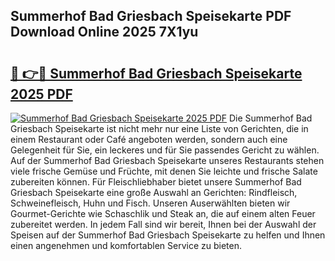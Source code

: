 ## Summerhof Bad Griesbach Speisekarte PDF Download Online 2025 7X1yu

# <h2><a href="http://gc7t89b.nevu.top/?p=Summerhof+Bad+Griesbach+Speisekarte">🔗 👉🔴 Summerhof Bad Griesbach Speisekarte 2025 PDF</a></h2>

[![Summerhof Bad Griesbach Speisekarte 2025 PDF](https://i.imgur.com/dBaPXMq.png)](http://gc7t89b.nevu.top/?p=Summerhof+Bad+Griesbach+Speisekarte)
Die Summerhof Bad Griesbach Speisekarte ist nicht mehr nur eine Liste von Gerichten, die in einem Restaurant oder Café angeboten werden, sondern auch eine Gelegenheit für Sie, ein leckeres und für Sie passendes Gericht zu wählen. Auf der Summerhof Bad Griesbach Speisekarte unseres Restaurants stehen viele frische Gemüse und Früchte, mit denen Sie leichte und frische Salate zubereiten können. Für Fleischliebhaber bietet unsere Summerhof Bad Griesbach Speisekarte eine große Auswahl an Gerichten: Rindfleisch, Schweinefleisch, Huhn und Fisch. Unseren Auserwählten bieten wir Gourmet-Gerichte wie Schaschlik und Steak an, die auf einem alten Feuer zubereitet werden. In jedem Fall sind wir bereit, Ihnen bei der Auswahl der Speisen auf der Summerhof Bad Griesbach Speisekarte zu helfen und Ihnen einen angenehmen und komfortablen Service zu bieten.
